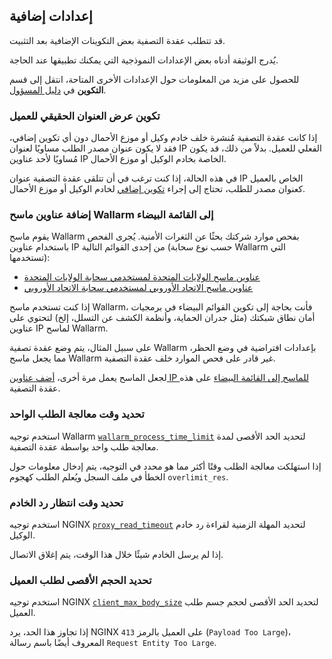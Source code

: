 ## إعدادات إضافية

قد تتطلب عقدة التصفية بعض التكوينات الإضافية بعد التثبيت.

يُدرج الوثيقة أدناه بعض الإعدادات النموذجية التي يمكنك تطبيقها عند الحاجة.

للحصول على مزيد من المعلومات حول الإعدادات الأخرى المتاحة، انتقل إلى قسم **التكوين** في [دليل المسؤول](admin-intro-en.md).

### تكوين عرض العنوان الحقيقي للعميل

إذا كانت عقدة التصفية مُنشرة خلف خادم وكيل أو موزع الأحمال دون أي تكوين إضافي، فقد لا يكون عنوان مصدر الطلب مساويًا لعنوان IP الفعلي للعميل. بدلاً من ذلك، قد يكون مُساويًا لأحد عناوين IP الخاصة بخادم الوكيل أو موزع الأحمال.

في هذه الحالة، إذا كنت ترغب في أن تتلقى عقدة التصفية عنوان IP الخاص بالعميل كعنوان مصدر للطلب، تحتاج إلى إجراء [تكوين إضافي](using-proxy-or-balancer-en.md) لخادم الوكيل أو موزع الأحمال.

### إضافة عناوين ماسح Wallarm إلى القائمة البيضاء

يقوم ماسح Wallarm بفحص موارد شركتك بحثًا عن الثغرات الأمنية. يُجرى الفحص باستخدام عناوين IP من إحدى القوائم التالية (حسب نوع سحابة Wallarm التي تستخدمها):

* [عناوين ماسح الولايات المتحدة لمستخدمي سحابة الولايات المتحدة](scanner-address-us-cloud.md)
* [عناوين ماسح الاتحاد الأوروبي لمستخدمي سحابة الاتحاد الأوروبي](scanner-address-eu-cloud.md)

إذا كنت تستخدم ماسح Wallarm، فأنت بحاجة إلى تكوين القوائم البيضاء في برمجيات أمان نطاق شبكتك (مثل جدران الحماية، وأنظمة الكشف عن التسلل، إلخ) لتحتوي على عناوين IP لماسح Wallarm.

على سبيل المثال، يتم وضع عقدة تصفية Wallarm بإعدادات افتراضية في وضع الحظر، مما يجعل ماسح Wallarm غير قادر على فحص الموارد خلف عقدة التصفية.

لجعل الماسح يعمل مرة أخرى، [أضف عناوين IP للماسح إلى القائمة البيضاء](scanner-ips-allowlisting.md) على هذه عقدة التصفية.

### تحديد وقت معالجة الطلب الواحد

استخدم توجيه Wallarm [`wallarm_process_time_limit`](configure-parameters-en.md#wallarm_process_time_limit) لتحديد الحد الأقصى لمدة معالجة طلب واحد بواسطة عقدة التصفية.

إذا استهلكت معالجة الطلب وقتًا أكثر مما هو محدد في التوجيه، يتم إدخال معلومات حول الخطأ في ملف السجل ويُعلم الطلب كهجوم `overlimit_res`.

### تحديد وقت انتظار رد الخادم

استخدم توجيه NGINX [`proxy_read_timeout`](https://nginx.org/en/docs/http/ngx_http_proxy_module.html#proxy_read_timeout) لتحديد المهلة الزمنية لقراءة رد خادم الوكيل.

إذا لم يرسل الخادم شيئًا خلال هذا الوقت، يتم إغلاق الاتصال.

### تحديد الحجم الأقصى لطلب العميل

استخدم توجيه NGINX [`client_max_body_size`](https://nginx.org/en/docs/http/ngx_http_core_module.html#client_max_body_size) لتحديد الحد الأقصى لحجم جسم طلب العميل.

إذا تجاوز هذا الحد، يرد NGINX على العميل بالرمز `413` (`Payload Too Large`)، المعروف أيضًا باسم رسالة `Request Entity Too Large`.